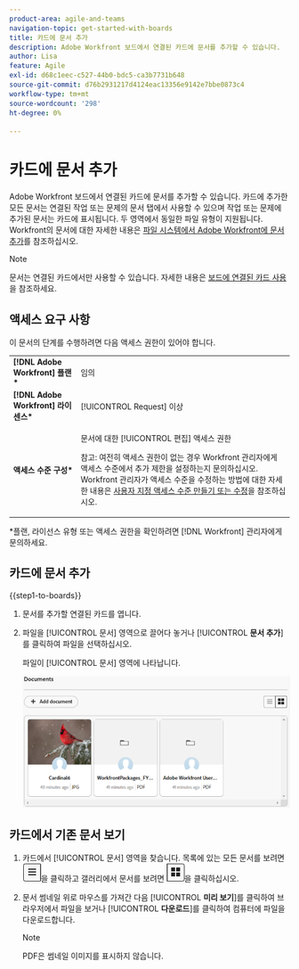 ```yaml
---
product-area: agile-and-teams
navigation-topic: get-started-with-boards
title: 카드에 문서 추가
description: Adobe Workfront 보드에서 연결된 카드에 문서를 추가할 수 있습니다.
author: Lisa
feature: Agile
exl-id: d68c1eec-c527-44b0-bdc5-ca3b7731b648
source-git-commit: d76b2931217d4124eac13356e9142e7bbe0873c4
workflow-type: tm+mt
source-wordcount: '298'
ht-degree: 0%

---
```


# 카드에 문서 추가

Adobe Workfront 보드에서 연결된 카드에 문서를 추가할 수 있습니다. 카드에 추가한 모든 문서는 연결된 작업 또는 문제의 문서 탭에서 사용할 수 있으며 작업 또는 문제에 추가된 문서는 카드에 표시됩니다. 두 영역에서 동일한 파일 유형이 지원됩니다. Workfront의 문서에 대한 자세한 내용은 [파일 시스템에서 Adobe Workfront에 문서 추가](/help/quicksilver/documents/adding-documents-to-workfront/add-documents-from-file-system.md)를 참조하십시오.

>[!NOTE]
>
>문서는 연결된 카드에서만 사용할 수 있습니다. 자세한 내용은 [보드에 연결된 카드 사용](/help/quicksilver/agile/get-started-with-boards/connected-cards.md)을 참조하세요.

## 액세스 요구 사항

이 문서의 단계를 수행하려면 다음 액세스 권한이 있어야 합니다.

<table style="table-layout:auto"> 
 <tbody> 
  <tr> 
   <td role="rowheader"><strong>[!DNL Adobe Workfront] 플랜*</strong></td> 
   <td> <p>임의</p> </td> 
  </tr> 
  <tr> 
   <td role="rowheader"><strong>[!DNL Adobe Workfront] 라이센스*</strong></td> 
   <td> <p>[!UICONTROL Request] 이상</p> </td> 
  </tr> 
  <tr>
   <td role="rowheader"><strong>액세스 수준 구성*</strong></td>
   <td><p>문서에 대한 [!UICONTROL 편집] 액세스 권한</p><p>참고: 여전히 액세스 권한이 없는 경우 Workfront 관리자에게 액세스 수준에서 추가 제한을 설정하는지 문의하십시오. Workfront 관리자가 액세스 수준을 수정하는 방법에 대한 자세한 내용은 <a href="/help/quicksilver/administration-and-setup/add-users/configure-and-grant-access/create-modify-access-levels.md" class="MCXref xref">사용자 지정 액세스 수준 만들기 또는 수정</a>을 참조하십시오.</p></td>
  </tr>
 </tbody> 
</table>

&#42;플랜, 라이선스 유형 또는 액세스 권한을 확인하려면 [!DNL Workfront] 관리자에게 문의하세요.

## 카드에 문서 추가

{{step1-to-boards}}

1. 문서를 추가할 연결된 카드를 엽니다.
1. 파일을 [!UICONTROL 문서] 영역으로 끌어다 놓거나 [!UICONTROL **문서 추가**]&#x200B;를 클릭하여 파일을 선택하십시오.

   파일이 [!UICONTROL 문서] 영역에 나타납니다.

   ![문서에 추가된 문서](assets/add-document-to-card.png)

## 카드에서 기존 문서 보기

1. 카드에서 [!UICONTROL 문서] 영역을 찾습니다. 목록에 있는 모든 문서를 보려면 ![목록 아이콘](assets/docs-list-icon.png)을 클릭하고 갤러리에서 문서를 보려면 ![갤러리 아이콘](assets/docs-gallery-icon.png)을 클릭하십시오.
1. 문서 썸네일 위로 마우스를 가져간 다음 [!UICONTROL **미리 보기**]&#x200B;를 클릭하여 브라우저에서 파일을 보거나 [!UICONTROL **다운로드**]&#x200B;를 클릭하여 컴퓨터에 파일을 다운로드합니다.

   >[!NOTE]
   >
   >PDF은 썸네일 이미지를 표시하지 않습니다.
